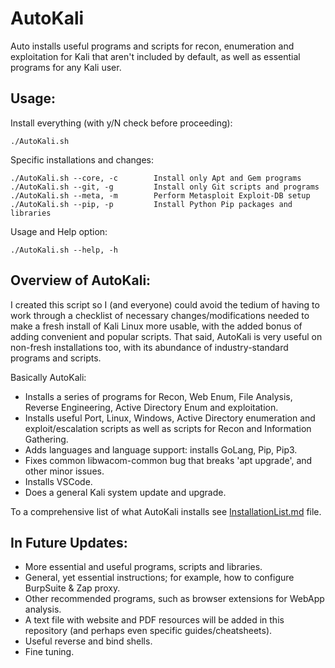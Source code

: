 # AutoKali
Auto installs useful programs and scripts for recon, enumeration and exploitation for Kali that aren't included by default, as well as essential programs for any Kali user.

## Usage:
Install everything (with y/N check before proceeding):

    ./AutoKali.sh
    
Specific installations and changes:

    ./AutoKali.sh --core, -c        Install only Apt and Gem programs
    ./AutoKali.sh --git, -g         Install only Git scripts and programs
    ./AutoKali.sh --meta, -m        Perform Metasploit Exploit-DB setup
    ./AutoKali.sh --pip, -p         Install Python Pip packages and libraries
    
Usage and Help option:

    ./AutoKali.sh --help, -h

## Overview of AutoKali:
I created this script so I (and everyone) could avoid the tedium of having to work through a checklist of necessary changes/modifications needed to make a fresh install of Kali Linux more usable, with the added bonus of adding convenient and popular scripts. That said, AutoKali is very useful on non-fresh installations too, with its abundance of industry-standard programs and scripts.

Basically AutoKali:
- Installs a series of programs for Recon, Web Enum, File Analysis, Reverse Engineering, Active Directory Enum and exploitation.
- Installs useful Port, Linux, Windows, Active Directory enumeration and exploit/escalation scripts as well as scripts for Recon and Information Gathering.
- Adds languages and language support: installs GoLang, Pip, Pip3.
- Fixes common libwacom-common bug that breaks 'apt upgrade', and other minor issues.
- Installs VSCode.
- Does a general Kali system update and upgrade.

To a comprehensive list of what AutoKali installs see [InstallationList.md](https://github.com/vaarg/AutoKali/blob/main/InstallationList.md) file.

## In Future Updates:
- More essential and useful programs, scripts and libraries.
- General, yet essential instructions; for example, how to configure BurpSuite & Zap proxy.
- Other recommended programs, such as browser extensions for WebApp analysis.
- A text file with website and PDF resources will be added in this repository (and perhaps even specific guides/cheatsheets).
- Useful reverse and bind shells.
- Fine tuning.

